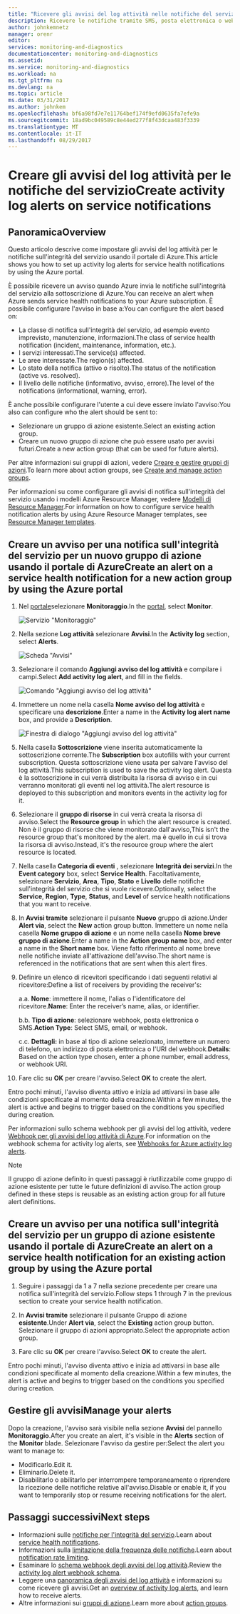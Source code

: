 ```yaml
---
title: "Ricevere gli avvisi del log attività nelle notifiche del servizio | Microsoft Docs"
description: Ricevere le notifiche tramite SMS, posta elettronica o webhook nel servizio di Azure.
author: johnkemnetz
manager: orenr
editor: 
services: monitoring-and-diagnostics
documentationcenter: monitoring-and-diagnostics
ms.assetid: 
ms.service: monitoring-and-diagnostics
ms.workload: na
ms.tgt_pltfrm: na
ms.devlang: na
ms.topic: article
ms.date: 03/31/2017
ms.author: johnkem
ms.openlocfilehash: bf6a98fd7e7e11764bef174f9efd0635fa7efe9a
ms.sourcegitcommit: 18ad9bc049589c8e44ed277f8f43dcaa483f3339
ms.translationtype: MT
ms.contentlocale: it-IT
ms.lasthandoff: 08/29/2017
---
```

# <a name="create-activity-log-alerts-on-service-notifications"></a><span data-ttu-id="c2196-103">Creare gli avvisi del log attività per le notifiche del servizio</span><span class="sxs-lookup"><span data-stu-id="c2196-103">Create activity log alerts on service notifications</span></span>
## <a name="overview"></a><span data-ttu-id="c2196-104">Panoramica</span><span class="sxs-lookup"><span data-stu-id="c2196-104">Overview</span></span>
<span data-ttu-id="c2196-105">Questo articolo descrive come impostare gli avvisi del log attività per le notifiche sull'integrità del servizio usando il portale di Azure.</span><span class="sxs-lookup"><span data-stu-id="c2196-105">This article shows you how to set up activity log alerts for service health notifications by using the Azure portal.</span></span>  

<span data-ttu-id="c2196-106">È possibile ricevere un avviso quando Azure invia le notifiche sull'integrità del servizio alla sottoscrizione di Azure.</span><span class="sxs-lookup"><span data-stu-id="c2196-106">You can receive an alert when Azure sends service health notifications to your Azure subscription.</span></span> <span data-ttu-id="c2196-107">È possibile configurare l'avviso in base a:</span><span class="sxs-lookup"><span data-stu-id="c2196-107">You can configure the alert based on:</span></span>

- <span data-ttu-id="c2196-108">La classe di notifica sull'integrità del servizio, ad esempio evento imprevisto, manutenzione, informazioni.</span><span class="sxs-lookup"><span data-stu-id="c2196-108">The class of service health notification (incident, maintenance, information, etc.).</span></span>
- <span data-ttu-id="c2196-109">I servizi interessati.</span><span class="sxs-lookup"><span data-stu-id="c2196-109">The service(s) affected.</span></span>
- <span data-ttu-id="c2196-110">Le aree interessate.</span><span class="sxs-lookup"><span data-stu-id="c2196-110">The region(s) affected.</span></span>
- <span data-ttu-id="c2196-111">Lo stato della notifica (attivo o risolto).</span><span class="sxs-lookup"><span data-stu-id="c2196-111">The status of the notification (active vs. resolved).</span></span>
- <span data-ttu-id="c2196-112">Il livello delle notifiche (informativo, avviso, errore).</span><span class="sxs-lookup"><span data-stu-id="c2196-112">The level of the notifications (informational, warning, error).</span></span>

<span data-ttu-id="c2196-113">È anche possibile configurare l'utente a cui deve essere inviato l'avviso:</span><span class="sxs-lookup"><span data-stu-id="c2196-113">You also can configure who the alert should be sent to:</span></span>

- <span data-ttu-id="c2196-114">Selezionare un gruppo di azione esistente.</span><span class="sxs-lookup"><span data-stu-id="c2196-114">Select an existing action group.</span></span>
- <span data-ttu-id="c2196-115">Creare un nuovo gruppo di azione che può essere usato per avvisi futuri.</span><span class="sxs-lookup"><span data-stu-id="c2196-115">Create a new action group (that can be used for future alerts).</span></span>

<span data-ttu-id="c2196-116">Per altre informazioni sui gruppi di azioni, vedere [Creare e gestire gruppi di azioni](monitoring-action-groups.md).</span><span class="sxs-lookup"><span data-stu-id="c2196-116">To learn more about action groups, see [Create and manage action groups](monitoring-action-groups.md).</span></span>

<span data-ttu-id="c2196-117">Per informazioni su come configurare gli avvisi di notifica sull'integrità del servizio usando i modelli Azure Resource Manager, vedere [Modelli di Resource Manager](monitoring-create-activity-log-alerts-with-resource-manager-template.md).</span><span class="sxs-lookup"><span data-stu-id="c2196-117">For information on how to configure service health notification alerts by using Azure Resource Manager templates, see [Resource Manager templates](monitoring-create-activity-log-alerts-with-resource-manager-template.md).</span></span>

## <a name="create-an-alert-on-a-service-health-notification-for-a-new-action-group-by-using-the-azure-portal"></a><span data-ttu-id="c2196-118">Creare un avviso per una notifica sull'integrità del servizio per un nuovo gruppo di azione usando il portale di Azure</span><span class="sxs-lookup"><span data-stu-id="c2196-118">Create an alert on a service health notification for a new action group by using the Azure portal</span></span>
1. <span data-ttu-id="c2196-119">Nel [portale](https://portal.azure.com)selezionare **Monitoraggio**.</span><span class="sxs-lookup"><span data-stu-id="c2196-119">In the [portal](https://portal.azure.com), select **Monitor**.</span></span>

    ![Servizio "Monitoraggio"](./media/monitoring-activity-log-alerts-on-service-notifications/home-monitor.png)

2. <span data-ttu-id="c2196-121">Nella sezione **Log attività** selezionare **Avvisi**.</span><span class="sxs-lookup"><span data-stu-id="c2196-121">In the **Activity log** section, select **Alerts**.</span></span>

    ![Scheda "Avvisi"](./media/monitoring-activity-log-alerts-on-service-notifications/alerts-blades.png)

3. <span data-ttu-id="c2196-123">Selezionare il comando **Aggiungi avviso del log attività** e compilare i campi.</span><span class="sxs-lookup"><span data-stu-id="c2196-123">Select **Add activity log alert**, and fill in the fields.</span></span>

    ![Comando "Aggiungi avviso del log attività"](./media/monitoring-activity-log-alerts-on-service-notifications/add-activity-log-alert.png)

4. <span data-ttu-id="c2196-125">Immettere un nome nella casella **Nome avviso del log attività** e specificare una **descrizione**.</span><span class="sxs-lookup"><span data-stu-id="c2196-125">Enter a name in the **Activity log alert name** box, and provide a **Description**.</span></span>

    ![Finestra di dialogo "Aggiungi avviso del log attività"](./media/monitoring-activity-log-alerts-on-service-notifications/activity-log-alert-service-notification-new-action-group.png)

5. <span data-ttu-id="c2196-127">Nella casella **Sottoscrizione** viene inserita automaticamente la sottoscrizione corrente.</span><span class="sxs-lookup"><span data-stu-id="c2196-127">The **Subscription** box autofills with your current subscription.</span></span> <span data-ttu-id="c2196-128">Questa sottoscrizione viene usata per salvare l'avviso del log attività.</span><span class="sxs-lookup"><span data-stu-id="c2196-128">This subscription is used to save the activity log alert.</span></span> <span data-ttu-id="c2196-129">Questa è la sottoscrizione in cui verrà distribuita la risorsa di avviso e in cui verranno monitorati gli eventi nel log attività.</span><span class="sxs-lookup"><span data-stu-id="c2196-129">The alert resource is deployed to this subscription and monitors events in the activity log for it.</span></span>

6. <span data-ttu-id="c2196-130">Selezionare il **gruppo di risorse** in cui verrà creata la risorsa di avviso.</span><span class="sxs-lookup"><span data-stu-id="c2196-130">Select the **Resource group** in which the alert resource is created.</span></span> <span data-ttu-id="c2196-131">Non è il gruppo di risorse che viene monitorato dall'avviso,</span><span class="sxs-lookup"><span data-stu-id="c2196-131">This isn't the resource group that's monitored by the alert.</span></span> <span data-ttu-id="c2196-132">ma è quello in cui si trova la risorsa di avviso.</span><span class="sxs-lookup"><span data-stu-id="c2196-132">Instead, it's the resource group where the alert resource is located.</span></span>

7. <span data-ttu-id="c2196-133">Nella casella **Categoria di eventi** , selezionare **Integrità dei servizi**.</span><span class="sxs-lookup"><span data-stu-id="c2196-133">In the **Event category** box, select **Service Health**.</span></span> <span data-ttu-id="c2196-134">Facoltativamente, selezionare **Servizio**, **Area**, **Tipo**, **Stato** e **Livello** delle notifiche sull'integrità del servizio che si vuole ricevere.</span><span class="sxs-lookup"><span data-stu-id="c2196-134">Optionally, select the **Service**, **Region**, **Type**, **Status**, and **Level** of service health notifications that you want to receive.</span></span>

8. <span data-ttu-id="c2196-135">In **Avvisi tramite** selezionare il pulsante **Nuovo** gruppo di azione.</span><span class="sxs-lookup"><span data-stu-id="c2196-135">Under **Alert via**, select the **New** action group button.</span></span> <span data-ttu-id="c2196-136">Immettere un nome nella casella **Nome gruppo di azione** e un nome nella casella **Nome breve gruppo di azione**.</span><span class="sxs-lookup"><span data-stu-id="c2196-136">Enter a name in the **Action group name** box, and enter a name in the **Short name** box.</span></span> <span data-ttu-id="c2196-137">Viene fatto riferimento al nome breve nelle notifiche inviate all'attivazione dell'avviso.</span><span class="sxs-lookup"><span data-stu-id="c2196-137">The short name is referenced in the notifications that are sent when this alert fires.</span></span>

9. <span data-ttu-id="c2196-138">Definire un elenco di ricevitori specificando i dati seguenti relativi al ricevitore:</span><span class="sxs-lookup"><span data-stu-id="c2196-138">Define a list of receivers by providing the receiver's:</span></span>

    <span data-ttu-id="c2196-139">a.</span><span class="sxs-lookup"><span data-stu-id="c2196-139">a.</span></span> <span data-ttu-id="c2196-140">**Nome**: immettere il nome, l'alias o l'identificatore del ricevitore.</span><span class="sxs-lookup"><span data-stu-id="c2196-140">**Name**: Enter the receiver’s name, alias, or identifier.</span></span>

    <span data-ttu-id="c2196-141">b.</span><span class="sxs-lookup"><span data-stu-id="c2196-141">b.</span></span> <span data-ttu-id="c2196-142">**Tipo di azione**: selezionare webhook, posta elettronica o SMS.</span><span class="sxs-lookup"><span data-stu-id="c2196-142">**Action Type**: Select SMS, email, or webhook.</span></span>

    <span data-ttu-id="c2196-143">c.</span><span class="sxs-lookup"><span data-stu-id="c2196-143">c.</span></span> <span data-ttu-id="c2196-144">**Dettagli:** in base al tipo di azione selezionato, immettere un numero di telefono, un indirizzo di posta elettronica o l'URI del webhook.</span><span class="sxs-lookup"><span data-stu-id="c2196-144">**Details**: Based on the action type chosen, enter a phone number, email address, or webhook URI.</span></span>

10. <span data-ttu-id="c2196-145">Fare clic su **OK** per creare l'avviso.</span><span class="sxs-lookup"><span data-stu-id="c2196-145">Select **OK** to create the alert.</span></span>

<span data-ttu-id="c2196-146">Entro pochi minuti, l'avviso diventa attivo e inizia ad attivarsi in base alle condizioni specificate al momento della creazione.</span><span class="sxs-lookup"><span data-stu-id="c2196-146">Within a few minutes, the alert is active and begins to trigger based on the conditions you specified during creation.</span></span>

<span data-ttu-id="c2196-147">Per informazioni sullo schema webhook per gli avvisi del log attività, vedere [Webhook per gli avvisi del log attività di Azure](monitoring-activity-log-alerts-webhook.md).</span><span class="sxs-lookup"><span data-stu-id="c2196-147">For information on the webhook schema for activity log alerts, see [Webhooks for Azure activity log alerts](monitoring-activity-log-alerts-webhook.md).</span></span>

>[!NOTE]
><span data-ttu-id="c2196-148">Il gruppo di azione definito in questi passaggi è riutilizzabile come gruppo di azione esistente per tutte le future definizioni di avviso.</span><span class="sxs-lookup"><span data-stu-id="c2196-148">The action group defined in these steps is reusable as an existing action group for all future alert definitions.</span></span>
>
>

## <a name="create-an-alert-on-a-service-health-notification-for-an-existing-action-group-by-using-the-azure-portal"></a><span data-ttu-id="c2196-149">Creare un avviso per una notifica sull'integrità del servizio per un gruppo di azione esistente usando il portale di Azure</span><span class="sxs-lookup"><span data-stu-id="c2196-149">Create an alert on a service health notification for an existing action group by using the Azure portal</span></span>

1. <span data-ttu-id="c2196-150">Seguire i passaggi da 1 a 7 nella sezione precedente per creare una notifica sull'integrità del servizio.</span><span class="sxs-lookup"><span data-stu-id="c2196-150">Follow steps 1 through 7 in the previous section to create your service health notification.</span></span> 

2. <span data-ttu-id="c2196-151">In **Avvisi tramite** selezionare il pulsante Gruppo di azione **esistente**.</span><span class="sxs-lookup"><span data-stu-id="c2196-151">Under **Alert via**, select the **Existing** action group button.</span></span> <span data-ttu-id="c2196-152">Selezionare il gruppo di azioni appropriato.</span><span class="sxs-lookup"><span data-stu-id="c2196-152">Select the appropriate action group.</span></span>

3. <span data-ttu-id="c2196-153">Fare clic su **OK** per creare l'avviso.</span><span class="sxs-lookup"><span data-stu-id="c2196-153">Select **OK** to create the alert.</span></span>

<span data-ttu-id="c2196-154">Entro pochi minuti, l'avviso diventa attivo e inizia ad attivarsi in base alle condizioni specificate al momento della creazione.</span><span class="sxs-lookup"><span data-stu-id="c2196-154">Within a few minutes, the alert is active and begins to trigger based on the conditions you specified during creation.</span></span>

## <a name="manage-your-alerts"></a><span data-ttu-id="c2196-155">Gestire gli avvisi</span><span class="sxs-lookup"><span data-stu-id="c2196-155">Manage your alerts</span></span>

<span data-ttu-id="c2196-156">Dopo la creazione, l'avviso sarà visibile nella sezione **Avvisi** del pannello **Monitoraggio**.</span><span class="sxs-lookup"><span data-stu-id="c2196-156">After you create an alert, it's visible in the **Alerts** section of the **Monitor** blade.</span></span> <span data-ttu-id="c2196-157">Selezionare l'avviso da gestire per:</span><span class="sxs-lookup"><span data-stu-id="c2196-157">Select the alert you want to manage to:</span></span>

* <span data-ttu-id="c2196-158">Modificarlo.</span><span class="sxs-lookup"><span data-stu-id="c2196-158">Edit it.</span></span>
* <span data-ttu-id="c2196-159">Eliminarlo.</span><span class="sxs-lookup"><span data-stu-id="c2196-159">Delete it.</span></span>
* <span data-ttu-id="c2196-160">Disabilitarlo o abilitarlo per interrompere temporaneamente o riprendere la ricezione delle notifiche relative all'avviso.</span><span class="sxs-lookup"><span data-stu-id="c2196-160">Disable or enable it, if you want to temporarily stop or resume receiving notifications for the alert.</span></span>

## <a name="next-steps"></a><span data-ttu-id="c2196-161">Passaggi successivi</span><span class="sxs-lookup"><span data-stu-id="c2196-161">Next steps</span></span>
- <span data-ttu-id="c2196-162">Informazioni sulle [notifiche per l'integrità del servizio](monitoring-service-notifications.md).</span><span class="sxs-lookup"><span data-stu-id="c2196-162">Learn about [service health notifications](monitoring-service-notifications.md).</span></span>
- <span data-ttu-id="c2196-163">Informazioni sulla [limitazione della frequenza delle notifiche](monitoring-alerts-rate-limiting.md).</span><span class="sxs-lookup"><span data-stu-id="c2196-163">Learn about [notification rate limiting](monitoring-alerts-rate-limiting.md).</span></span>
- <span data-ttu-id="c2196-164">Esaminare lo [schema webhook degli avvisi del log attività](monitoring-activity-log-alerts-webhook.md).</span><span class="sxs-lookup"><span data-stu-id="c2196-164">Review the [activity log alert webhook schema](monitoring-activity-log-alerts-webhook.md).</span></span>
- <span data-ttu-id="c2196-165">Leggere una [panoramica degli avvisi del log attività](monitoring-overview-alerts.md) e informazioni su come ricevere gli avvisi.</span><span class="sxs-lookup"><span data-stu-id="c2196-165">Get an [overview of activity log alerts](monitoring-overview-alerts.md), and learn how to receive alerts.</span></span> 
- <span data-ttu-id="c2196-166">Altre informazioni sui [gruppi di azione](monitoring-action-groups.md).</span><span class="sxs-lookup"><span data-stu-id="c2196-166">Learn more about [action groups](monitoring-action-groups.md).</span></span>
